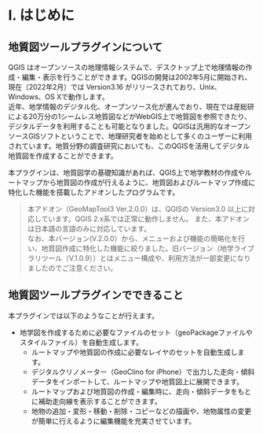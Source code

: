 # Ⅰ. はじめに

##  地質図ツールプラグインについて

QGIS はオープンソースの地理情報システムで、デスクトップ上で地理情報の作成・編集・表示を行うことができます。QGISの開発は2002年5月に開始され、現在（2022年2月）では Version3.16 がリリースされており、Unix、Windows、OS Xで動作します。  
近年、地学情報のデジタル化、オープンソース化が進んでおり、現在では産総研による20万分の1シームレス地質図などがWebGIS上で地質図を参照できたり、デジタルデータを利用することも可能となりました。QGISは汎用的なオープンソースGISソフトということで、地理研究者を始めとして多くのユーザーに利用されています。地質分野の調査研究においても、このQGISを活用してデジタル地質図を作成することができます。

本プラグインは、地質図学の基礎知識があれば、QGIS上で地学教材の作成やルートマップから地質図の作成が行えるように、地質図およびルートマップ作成に特化した機能を搭載したアドオンしたプログラムです。

> 本アドオン（GeoMapTool3 Ver.2.0.0）は、QGISの Version3.0 以上に対応しています。QGIS 2.x系では正常に動作しません。
> また、本アドオンは日本語の言語のみに対応しています。  
> なお、本バージョン(V.2.0.0）から、メニューおよび機能の簡略化を行い、地質図作成に特化した機能に絞りました。旧バージョン（地学ライブラリツール（V.1.0.9））とはメニュー構成や、利用方法が一部変更になりましたのでご注意ください。

## 地質図ツールプラグインでできること

本プラグインでは以下のようなことが行えます。  
* 地学図を作成するために必要なファイルのセット（geoPackageファイルやスタイルファイル）を自動生成します。  
    * ルートマップや地質図の作成に必要なレイヤのセットを自動生成します。  
    *	デジタルクリノメーター（GeoClino for iPhone）で出力した走向・傾斜データをインポートして、ルートマップや地質図上に展開できます。  
    * ルートマップおよび地質図の作成・編集時に、走向・傾斜データをもとに補助走向線を表示することができます。
    * 地物の追加・変形・移動・削除・コピーなどの描画や、地物属性の変更が簡単に行えるように編集機能を充実させています。
   
